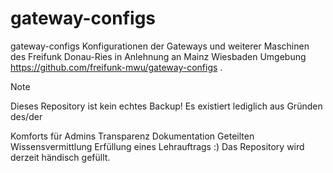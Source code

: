 # gateway-configs
gateway-configs
Konfigurationen der Gateways und weiterer Maschinen des Freifunk Donau-Ries in Anlehnung an Mainz Wiesbaden Umgebung https://github.com/freifunk-mwu/gateway-configs .

Note

Dieses Repository ist kein echtes Backup! Es existiert lediglich aus Gründen des/der

Komforts für Admins
Transparenz
Dokumentation
Geteilten Wissensvermittlung
Erfüllung eines Lehrauftrags :)
Das Repository wird derzeit händisch gefüllt.
